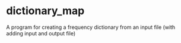 # dictionary_map
A program for creating a frequency dictionary from an input file (with adding input and output file)
